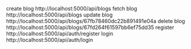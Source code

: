 create blog http://localhost:5000/api/blogs
fetch blog http://localhost:5000/api/blogs
update blog http://localhost:5000/api/blogs/67fb78460dc22b891491e04a
delete blog http://localhost:5000/api/blogs/67fd264f61597bb6ef75dd35
register http://localhost:5000/api/auth/register
login http://localhost:5000/api/auth/login

